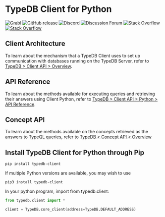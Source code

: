 # TypeDB Client for Python

[![Grabl](https://grabl.io/api/status/vaticle/typedb-client-python/badge.svg)](https://grabl.io/vaticle/typedb)
[![GitHub release](https://img.shields.io/github/release/vaticle/typedb-client-python.svg)](https://github.com/vaticle/typedb/releases/latest)
[![Discord](https://img.shields.io/discord/665254494820368395?color=7389D8&label=chat&logo=discord&logoColor=ffffff)](https://vaticle.com/discord)
[![Discussion Forum](https://img.shields.io/discourse/https/forum.vaticle.com/topics.svg)](https://forum.vaticle.com)
[![Stack Overflow](https://img.shields.io/badge/stackoverflow-typedb-796de3.svg)](https://stackoverflow.com/questions/tagged/typedb)
[![Stack Overflow](https://img.shields.io/badge/stackoverflow-typeql-3dce8c.svg)](https://stackoverflow.com/questions/tagged/typeql)

## Client Architecture
To learn about the mechanism that a TypeDB Client uses to set up communication with databases running on the TypeDB Server, refer to [TypeDB > Client API > Overview](http://docs.vaticle.com/docs/client-api/overview).

## API Reference
To learn about the methods available for executing queries and retrieving their answers using Client Python, refer to [TypeDB > Client API > Python > API Reference](http://docs.vaticle.com/docs/client-api/python#api-reference).

## Concept API
To learn about the methods available on the concepts retrieved as the answers to TypeQL queries, refer to [TypeDB > Concept API > Overview](http://docs.vaticle.com/docs/concept-api/overview)

## Install TypeDB Client for Python through Pip
```
pip install typedb-client
```
If multiple Python versions are available, you may wish to use
```
pip3 install typedb-client
```

In your python program, import from typedb.client:
```py
from typedb.client import *

client = TypeDB.core_client(address=TypeDB.DEFAULT_ADDRESS)
```

